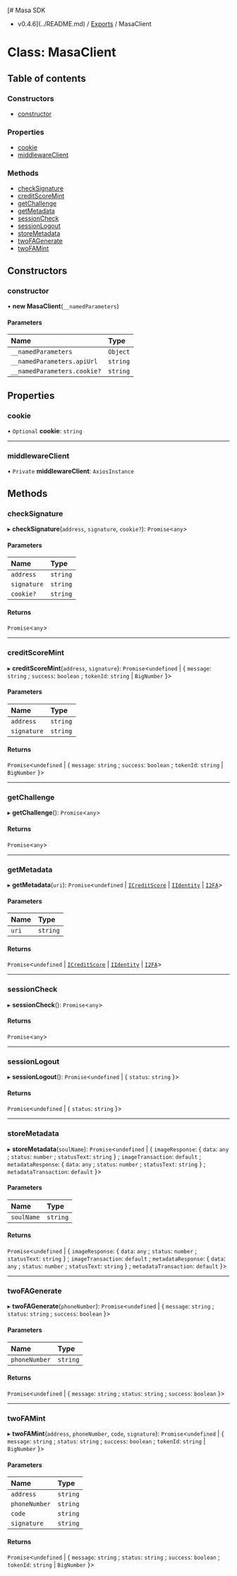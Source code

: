 [# Masa SDK
 - v0.4.6](../README.md) / [Exports](../modules.md) / MasaClient

# Class: MasaClient

## Table of contents

### Constructors

- [constructor](MasaClient.md#constructor)

### Properties

- [cookie](MasaClient.md#cookie)
- [middlewareClient](MasaClient.md#middlewareclient)

### Methods

- [checkSignature](MasaClient.md#checksignature)
- [creditScoreMint](MasaClient.md#creditscoremint)
- [getChallenge](MasaClient.md#getchallenge)
- [getMetadata](MasaClient.md#getmetadata)
- [sessionCheck](MasaClient.md#sessioncheck)
- [sessionLogout](MasaClient.md#sessionlogout)
- [storeMetadata](MasaClient.md#storemetadata)
- [twoFAGenerate](MasaClient.md#twofagenerate)
- [twoFAMint](MasaClient.md#twofamint)

## Constructors

### constructor

• **new MasaClient**(`__namedParameters`)

#### Parameters

| Name | Type |
| :------ | :------ |
| `__namedParameters` | `Object` |
| `__namedParameters.apiUrl` | `string` |
| `__namedParameters.cookie?` | `string` |

## Properties

### cookie

• `Optional` **cookie**: `string`

___

### middlewareClient

• `Private` **middlewareClient**: `AxiosInstance`

## Methods

### checkSignature

▸ **checkSignature**(`address`, `signature`, `cookie?`): `Promise`<`any`\>

#### Parameters

| Name | Type |
| :------ | :------ |
| `address` | `string` |
| `signature` | `string` |
| `cookie?` | `string` |

#### Returns

`Promise`<`any`\>

___

### creditScoreMint

▸ **creditScoreMint**(`address`, `signature`): `Promise`<`undefined` \| { `message`: `string` ; `success`: `boolean` ; `tokenId`: `string` \| `BigNumber`  }\>

#### Parameters

| Name | Type |
| :------ | :------ |
| `address` | `string` |
| `signature` | `string` |

#### Returns

`Promise`<`undefined` \| { `message`: `string` ; `success`: `boolean` ; `tokenId`: `string` \| `BigNumber`  }\>

___

### getChallenge

▸ **getChallenge**(): `Promise`<`any`\>

#### Returns

`Promise`<`any`\>

___

### getMetadata

▸ **getMetadata**(`uri`): `Promise`<`undefined` \| [`ICreditScore`](../interfaces/ICreditScore.md) \| [`IIdentity`](../interfaces/IIdentity.md) \| [`I2FA`](../interfaces/I2FA.md)\>

#### Parameters

| Name | Type |
| :------ | :------ |
| `uri` | `string` |

#### Returns

`Promise`<`undefined` \| [`ICreditScore`](../interfaces/ICreditScore.md) \| [`IIdentity`](../interfaces/IIdentity.md) \| [`I2FA`](../interfaces/I2FA.md)\>

___

### sessionCheck

▸ **sessionCheck**(): `Promise`<`any`\>

#### Returns

`Promise`<`any`\>

___

### sessionLogout

▸ **sessionLogout**(): `Promise`<`undefined` \| { `status`: `string`  }\>

#### Returns

`Promise`<`undefined` \| { `status`: `string`  }\>

___

### storeMetadata

▸ **storeMetadata**(`soulName`): `Promise`<`undefined` \| { `imageResponse`: { `data`: `any` ; `status`: `number` ; `statusText`: `string`  } ; `imageTransaction`: `default` ; `metadataResponse`: { `data`: `any` ; `status`: `number` ; `statusText`: `string`  } ; `metadataTransaction`: `default`  }\>

#### Parameters

| Name | Type |
| :------ | :------ |
| `soulName` | `string` |

#### Returns

`Promise`<`undefined` \| { `imageResponse`: { `data`: `any` ; `status`: `number` ; `statusText`: `string`  } ; `imageTransaction`: `default` ; `metadataResponse`: { `data`: `any` ; `status`: `number` ; `statusText`: `string`  } ; `metadataTransaction`: `default`  }\>

___

### twoFAGenerate

▸ **twoFAGenerate**(`phoneNumber`): `Promise`<`undefined` \| { `message`: `string` ; `status`: `string` ; `success`: `boolean`  }\>

#### Parameters

| Name | Type |
| :------ | :------ |
| `phoneNumber` | `string` |

#### Returns

`Promise`<`undefined` \| { `message`: `string` ; `status`: `string` ; `success`: `boolean`  }\>

___

### twoFAMint

▸ **twoFAMint**(`address`, `phoneNumber`, `code`, `signature`): `Promise`<`undefined` \| { `message`: `string` ; `status`: `string` ; `success`: `boolean` ; `tokenId`: `string` \| `BigNumber`  }\>

#### Parameters

| Name | Type |
| :------ | :------ |
| `address` | `string` |
| `phoneNumber` | `string` |
| `code` | `string` |
| `signature` | `string` |

#### Returns

`Promise`<`undefined` \| { `message`: `string` ; `status`: `string` ; `success`: `boolean` ; `tokenId`: `string` \| `BigNumber`  }\>
